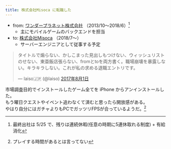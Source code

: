 ```yaml
---
title: 株式会社Misoca に転職した
---
```


- from: [ワンダープラネット株式会社](https://wonderpla.net/) （2013/10～2018/6）[^1]
  - 主にモバイルゲームのバックエンドを担当
- to: [株式会社Misoca](https://info.misoca.jp/) （2018/7～）
  - サーバーエンジニアとして従事する予定

<blockquote class="twitter-tweet" data-lang="ja"><p lang="ja" dir="ltr">タイトルで煽らない、かしこまった見出しもつけない、ウィッシュリストのせない、東亜飯店張らない、fromとtoを両方書く。職場崩壊を暴露しない。キラキラしない。これが私の求める退職エントリです。</p>&mdash; laiso🇯🇵 (@laiso) <a href="https://twitter.com/laiso/status/892403727079923712?ref_src=twsrc%5Etfw">2017年8月1日</a></blockquote>
<script async src="https://platform.twitter.com/widgets.js" charset="utf-8"></script>

市場調査目的でインストールしたゲーム全てを iPhone からアンインストールした。  
もう曜日クエストやイベント追わなくて済むと思ったら開放感がある。  
やはり自分にはガチャよりもPCでガッツリFPSが合っているようだ。[^2]  

[^1]: 最終出社は 5/25 で、残りは連続休暇(任意の時期に5連休取れる制度) + 有給消化
[^2]: プレイする時間があるとは言ってない
